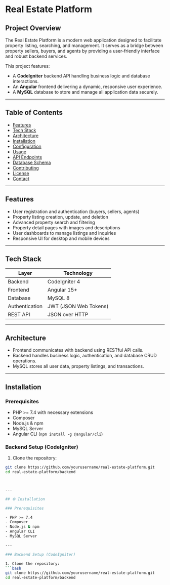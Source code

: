 # Real Estate Platform

## Project Overview
The Real Estate Platform is a modern web application designed to facilitate property listing, searching, and management. It serves as a bridge between property sellers, buyers, and agents by providing a user-friendly interface and robust backend services.

This project features:
- A **CodeIgniter** backend API handling business logic and database interactions.
- An **Angular** frontend delivering a dynamic, responsive user experience.
- A **MySQL** database to store and manage all application data securely.

---

## Table of Contents
- [Features](#features)
- [Tech Stack](#tech-stack)
- [Architecture](#architecture)
- [Installation](#installation)
- [Configuration](#configuration)
- [Usage](#usage)
- [API Endpoints](#api-endpoints)
- [Database Schema](#database-schema)
- [Contributing](#contributing)
- [License](#license)
- [Contact](#contact)

---

## Features
- User registration and authentication (buyers, sellers, agents)
- Property listing creation, update, and deletion
- Advanced property search and filtering
- Property detail pages with images and descriptions
- User dashboards to manage listings and inquiries
- Responsive UI for desktop and mobile devices

---

## Tech Stack

| Layer       | Technology        |
|-------------|-------------------|
| Backend     | CodeIgniter 4     |
| Frontend    | Angular 15+       |
| Database    | MySQL 8           |
| Authentication | JWT (JSON Web Tokens) |
| REST API    | JSON over HTTP    |

---

## Architecture

- Frontend communicates with backend using RESTful API calls.
- Backend handles business logic, authentication, and database CRUD operations.
- MySQL stores all user data, property listings, and transactions.

---

## Installation

### Prerequisites
- PHP >= 7.4 with necessary extensions
- Composer
- Node.js & npm
- MySQL Server
- Angular CLI (`npm install -g @angular/cli`)

### Backend Setup (CodeIgniter)

1. Clone the repository:

```bash
git clone https://github.com/yourusername/real-estate-platform.git
cd real-estate-platform/backend



---

## ⚙️ Installation

### Prerequisites

- PHP >= 7.4
- Composer
- Node.js & npm
- Angular CLI
- MySQL Server

---

### Backend Setup (CodeIgniter)

1. Clone the repository:
```bash
git clone https://github.com/yourusername/real-estate-platform.git
cd real-estate-platform/backend

